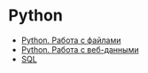 # Python

* [Python. Работа с файлами](./file_processing.ipynb)
* [Python. Работа с веб-данными](./web_data_processing.ipynb)
* [SQL](./SQL_.ipynb)